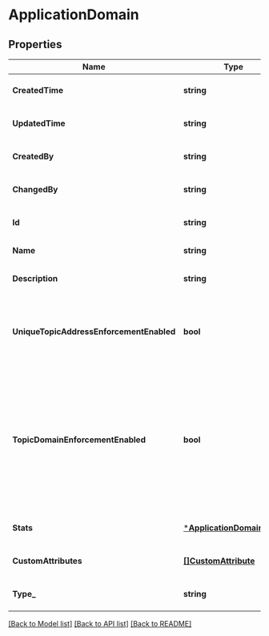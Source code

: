 # ApplicationDomain

## Properties
Name | Type | Description | Notes
------------ | ------------- | ------------- | -------------
**CreatedTime** | **string** |  | [optional] [default to null]
**UpdatedTime** | **string** |  | [optional] [default to null]
**CreatedBy** | **string** |  | [optional] [default to null]
**ChangedBy** | **string** |  | [optional] [default to null]
**Id** | **string** |  | [optional] [default to null]
**Name** | **string** |  | [default to null]
**Description** | **string** |  | [optional] [default to null]
**UniqueTopicAddressEnforcementEnabled** | **bool** | Forces all topic addresses within the application domain to be unique. | [optional] [default to null]
**TopicDomainEnforcementEnabled** | **bool** | Forces all topic addresses within the application domain to be prefixed with one of the application domain’s configured topic domains. | [optional] [default to null]
**Stats** | [***ApplicationDomainStats**](ApplicationDomainStats.md) |  | [optional] [default to null]
**CustomAttributes** | [**[]CustomAttribute**](CustomAttribute.md) |  | [optional] [default to null]
**Type_** | **string** |  | [optional] [default to null]

[[Back to Model list]](../README.md#documentation-for-models) [[Back to API list]](../README.md#documentation-for-api-endpoints) [[Back to README]](../README.md)


